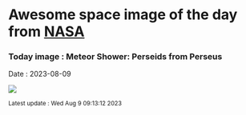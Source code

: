 
# Awesome space image of the day from [NASA](https://api.nasa.gov/)

### Today image : Meteor Shower: Perseids from Perseus
Date : 2023-08-09

![](https://apod.nasa.gov/apod/image/2308/Perseids18_Horalek_960.jpg)

<small>Latest update : Wed Aug  9 09:13:12 2023</small>
        